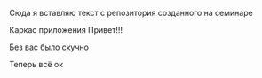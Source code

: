 Сюда я вставляю текст с репозитория созданного на семинаре

Каркас приложения
Привет!!!

Без вас было скучно

Теперь всё ок
